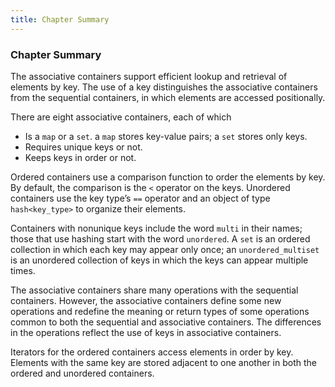 ```yaml
---
title: Chapter Summary
---
```


<h3 id="filepos2887561"><a id="filepos2887594"></a>Chapter Summary</h3>
<p>The associative containers support efficient lookup and retrieval of elements by key. The use of a key distinguishes the associative containers from the sequential containers, in which elements are accessed positionally.</p>
<p>There are eight associative containers, each of which</p>
<ul><li>Is a <code>map</code> or a <code>set</code>. a <code>map</code> stores key-value pairs; a <code>set</code> stores only keys.</li><li>Requires unique keys or not.</li><li>Keeps keys in order or not.</li></ul>

<p>Ordered containers use a comparison function to order the elements by key. By default, the comparison is the <code>&lt;</code> operator on the keys. Unordered containers use the key type’s <code>==</code> operator and an object of type <code>hash&lt;key_type&gt;</code> to organize their elements.</p>
<p>Containers with nonunique keys include the word <code>multi</code> in their names; those that use hashing start with the word <code>unordered</code>. A <code>set</code> is an ordered collection in which each key may appear only once; an <code>unordered_multiset</code> is an unordered collection of keys in which the keys can appear multiple times.</p>
<p>The associative containers share many operations with the sequential containers. However, the associative containers define some new operations and redefine the meaning or return types of some operations common to both the sequential and associative containers. The differences in the operations reflect the use of keys in associative containers.</p>
<p>Iterators for the ordered containers access elements in order by key. Elements with the same key are stored adjacent to one another in both the ordered and unordered containers.</p>
